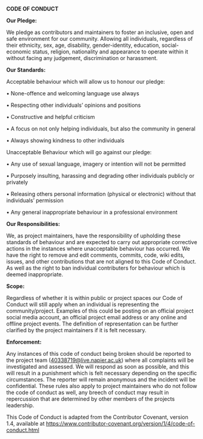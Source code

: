 **CODE OF CONDUCT**

**Our Pledge:**

We pledge as contributors and maintainers to foster an inclusive, open and safe environment for our community. Allowing all individuals, regardless of their ethnicity, sex, age, disability, gender-identity, education, social-economic status, religion, nationality and appearance to operate within it without facing any judgement, discrimination or harassment.

**Our Standards:**

Acceptable behaviour which will allow us to honour our pledge:

•	None-offence and welcoming language use always

•	Respecting other individuals’ opinions and positions

•	Constructive and helpful criticism

•	A focus on not only helping individuals, but also the community in general

•	Always showing kindness to other individuals

Unacceptable Behaviour which will go against our pledge:

•	Any use of sexual language, imagery or intention will not be permitted

•	Purposely insulting, harassing and degrading other individuals publicly or privately

•	Releasing others personal information (physical or electronic) without that individuals’ permission

•	Any general inappropriate behaviour in a professional environment

**Our Responsibilities:**

We, as project maintainers, have the responsibility of upholding these standards of behaviour and are expected to carry out appropriate corrective actions in the instances where unacceptable behaviour has occurred. We have the right to remove and edit comments, commits, code, wiki edits, issues, and other contributions that are not aligned to this Code of Conduct. As well as the right to ban individual contributers for behaviour which is deemed inappropriate.

**Scope:**

Regardless of whether it is within public or project spaces our Code of Conduct will still apply when an individual is representing the community/project. Examples of this could be posting on an official project social media account, an official project email address or any online and offline project events. The definition of representation can be further clarified by the project maintainers if it is felt necessary.

**Enforcement:**

Any instances of this code of conduct being broken should be reported to the project team (40338719@live.napier.ac.uk) where all complaints will be investigated and assessed. We will respond as soon as possible, and this will result in a punishment which is felt necessary depending on the specific circumstances. The reporter will remain anonymous and the incident will be confidential. These rules also apply to project maintainers who do not follow the code of conduct as well, any breech of conduct may result in repercussion that are determined by other members of the projects leadership.

This Code of Conduct is adapted from the Contributor Covenant, version 1.4, available at https://www.contributor-covenant.org/version/1/4/code-of-conduct.html
``````
